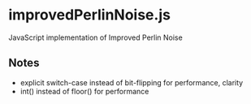 # improvedPerlinNoise.js
JavaScript implementation of Improved Perlin Noise

## Notes
* explicit switch-case instead of bit-flipping for performance, clarity
* int() instead of floor() for performance
